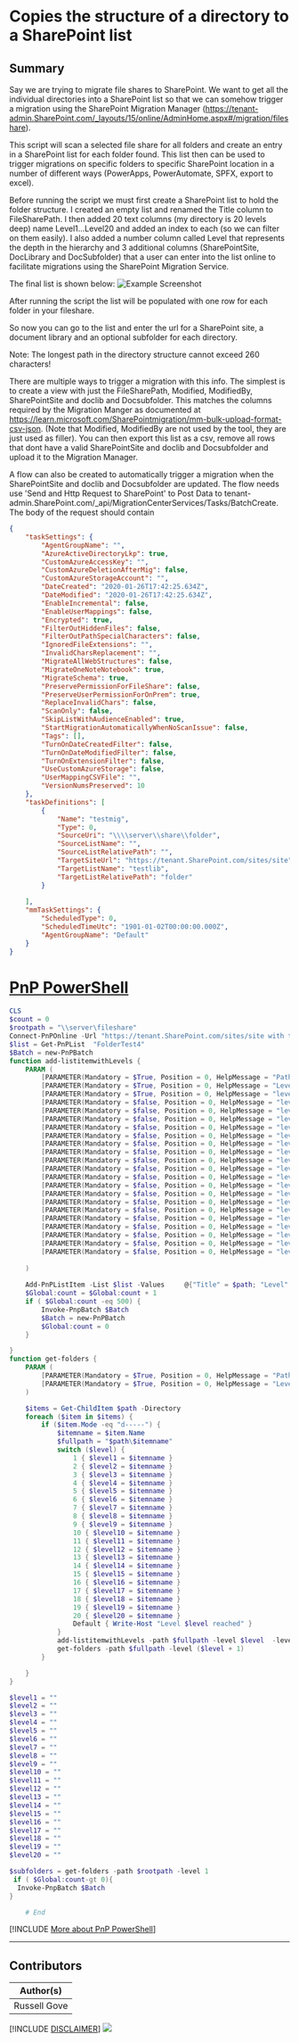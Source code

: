 

# Copies the structure of a directory to a SharePoint list

## Summary

Say we are trying to migrate file shares to SharePoint. We want to get all the individual directories into a SharePoint list so that we can somehow trigger a migration using the SharePoint Migration Manager (https://tenant-admin.SharePoint.com/_layouts/15/online/AdminHome.aspx#/migration/fileshare).

This script will scan a selected file share for all folders and create an entry in a SharePoint list for each folder found. This list then can be used to trigger migrations on specific folders to specific SharePoint location in a number of different ways (PowerApps, PowerAutomate, SPFX, export to excel).

Before running the script we must first create a SharePoint list to hold the folder structure. I created an empty list and renamed the Title column to FileSharePath.
I then added 20 text columns (my directory is 20 levels deep) name Level1...Level20 and added an index to each (so we can filter on them easily). I also added a number column called Level that represents the depth in the hierarchy and 3 additional columns (SharePointSite, DocLibrary and DocSubfolder) that a user can enter into the list online to facilitate migrations using the SharePoint Migration Service.

The final list is shown below:
![Example Screenshot](assets/LISTSTRUCTURE.PNG)

After running the script the list will be populated with one row for each folder in your
fileshare.

So now you can go to the list and enter the url for a SharePoint site, a document library and an optional subfolder for each directory. 

Note: The longest path in the directory structure cannot exceed 260 characters!

There are multiple ways to trigger a migration with this info. The simplest is to create a view with just the FileSharePath, Modified, ModifiedBy, SharePointSite and doclib and Docsubfolder.
This matches the columns required by the Migration Manger as documented at https://learn.microsoft.com/SharePointmigration/mm-bulk-upload-format-csv-json. (Note that Modified, ModifiedBy are not used by the tool, they are just used as filler). You can then export this list as a csv, remove all rows that dont have a valid SharePointSite and doclib and Docsubfolder and upload it to the Migration Manager.

A flow can also be created to automatically trigger a migration when the SharePointSite and doclib and Docsubfolder are updated. The flow needs use 'Send and Http Request to SharePoint' to Post Data to tenant-admin.SharePoint.com/_api/MigrationCenterServices/Tasks/BatchCreate.
The body of the request should contain 
```json
{
    "taskSettings": {
        "AgentGroupName": "",
        "AzureActiveDirectoryLkp": true,
        "CustomAzureAccessKey": "",
        "CustomAzureDeletionAfterMig": false,
        "CustomAzureStorageAccount": "",
        "DateCreated": "2020-01-26T17:42:25.634Z",
        "DateModified": "2020-01-26T17:42:25.634Z",
        "EnableIncremental": false,
        "EnableUserMappings": false,
        "Encrypted": true,
        "FilterOutHiddenFiles": false,
        "FilterOutPathSpecialCharacters": false,
        "IgnoredFileExtensions": "",
        "InvalidCharsReplacement": "",
        "MigrateAllWebStructures": false,
        "MigrateOneNoteNotebook": true,
        "MigrateSchema": true,
        "PreservePermissionForFileShare": false,
        "PreserveUserPermissionForOnPrem": true,
        "ReplaceInvalidChars": false,
        "ScanOnly": false,
        "SkipListWithAudienceEnabled": true,
        "StartMigrationAutomaticallyWhenNoScanIssue": false,
        "Tags": [],
        "TurnOnDateCreatedFilter": false,
        "TurnOnDateModifiedFilter": false,
        "TurnOnExtensionFilter": false,
        "UseCustomAzureStorage": false,
        "UserMappingCSVFile": "",
        "VersionNumsPreserved": 10
    },
    "taskDefinitions": [
        {
            "Name": "testmig",
            "Type": 0,
            "SourceUri": "\\\\server\\share\\folder",
            "SourceListName": "",
            "SourceListRelativePath": "",
            "TargetSiteUrl": "https://tenant.SharePoint.com/sites/site",
            "TargetListName": "testlib",
            "TargetListRelativePath": "folder"
        }
     
    ],
    "mmTaskSettings": {
        "ScheduledType": 0,
        "ScheduledTimeUtc": "1901-01-02T00:00:00.000Z",
        "AgentGroupName": "Default"
    }
}

```

# [PnP PowerShell](#tab/pnpps)

```powershell
CLS
$count = 0
$rootpath = "\\server\fileshare"
Connect-PnPOnline -Url "https://tenant.SharePoint.com/sites/site with the targetlist" -Interactive
$list = Get-PnPList  "FolderTest4"
$Batch = new-PnPBatch
function add-listitemwithLevels {
    PARAM (
        [PARAMETER(Mandatory = $True, Position = 0, HelpMessage = "Path")][String]$path,
        [PARAMETER(Mandatory = $True, Position = 0, HelpMessage = "Level")][String]$level,
        [PARAMETER(Mandatory = $True, Position = 0, HelpMessage = "level1")][String]$level1,
        [PARAMETER(Mandatory = $false, Position = 0, HelpMessage = "level2")][String]$level2,
        [PARAMETER(Mandatory = $false, Position = 0, HelpMessage = "level3")][String]$level3,
        [PARAMETER(Mandatory = $false, Position = 0, HelpMessage = "level4")][String]$level4,
        [PARAMETER(Mandatory = $false, Position = 0, HelpMessage = "level5")][String]$level5,
        [PARAMETER(Mandatory = $false, Position = 0, HelpMessage = "level6")][String]$level6,
        [PARAMETER(Mandatory = $false, Position = 0, HelpMessage = "level7")][String]$level7,
        [PARAMETER(Mandatory = $false, Position = 0, HelpMessage = "level8")][String]$level8,
        [PARAMETER(Mandatory = $false, Position = 0, HelpMessage = "level9")][String]$level9,
        [PARAMETER(Mandatory = $false, Position = 0, HelpMessage = "level10")][String]$level10,
        [PARAMETER(Mandatory = $false, Position = 0, HelpMessage = "level11")][String]$level11,
        [PARAMETER(Mandatory = $false, Position = 0, HelpMessage = "level12")][String]$level12,
        [PARAMETER(Mandatory = $false, Position = 0, HelpMessage = "level13")][String]$level13,
        [PARAMETER(Mandatory = $false, Position = 0, HelpMessage = "level14")][String]$level14,
        [PARAMETER(Mandatory = $false, Position = 0, HelpMessage = "level15")][String]$level15,
        [PARAMETER(Mandatory = $false, Position = 0, HelpMessage = "level16")][String]$level16,
        [PARAMETER(Mandatory = $false, Position = 0, HelpMessage = "level17")][String]$level17,
        [PARAMETER(Mandatory = $false, Position = 0, HelpMessage = "level18")][String]$level18,
        [PARAMETER(Mandatory = $false, Position = 0, HelpMessage = "level19")][String]$level19,
        [PARAMETER(Mandatory = $false, Position = 0, HelpMessage = "level20")][String]$level20
    
    )
   
    Add-PnPListItem -List $list -Values     @{"Title" = $path; "Level" = $level; "Level1" = $level1; "Level2" = $level2; "Level3" = $level3; "Level4" = $level4; "Level5" = $level5; "Level6" = $level6; "Level7" = $level7; "Level8" = $level8; "Level9" = $level9; "Level10" = $level10; "Level11" = $level11; "Level12" = $level12; "Level13" = $level13; "Level14" = $level14; "Level15" = $level15; "Level16" = $level16; "Level17" = $level17; "Level18" = $level18; "Level19" = $level19; "Level20" = $level20 } -Batch $Batch
    $Global:count = $Global:count + 1
    if ( $Global:count -eq 500) {
        Invoke-PnpBatch $Batch
        $Batch = new-PnPBatch
        $Global:count = 0
    }

}
function get-folders {
    PARAM (
        [PARAMETER(Mandatory = $True, Position = 0, HelpMessage = "Path")][String]$path,
        [PARAMETER(Mandatory = $True, Position = 0, HelpMessage = "Level")][Int32]$level
    )

    $items = Get-ChildItem $path -Directory
    foreach ($item in $items) {
        if ($item.Mode -eq "d-----") {
            $itemname = $item.Name
            $fullpath = "$path\$itemname"
            switch ($level) {
                1 { $level1 = $itemname }
                2 { $level2 = $itemname }
                3 { $level3 = $itemname }
                4 { $level4 = $itemname }
                5 { $level5 = $itemname }
                6 { $level6 = $itemname }
                7 { $level7 = $itemname }
                8 { $level8 = $itemname }
                9 { $level9 = $itemname }
                10 { $level10 = $itemname }
                11 { $level11 = $itemname }
                12 { $level12 = $itemname }
                13 { $level13 = $itemname }
                14 { $level14 = $itemname }
                15 { $level15 = $itemname }
                16 { $level16 = $itemname }
                17 { $level17 = $itemname }
                18 { $level18 = $itemname }
                19 { $level19 = $itemname }
                20 { $level20 = $itemname }
                Default { Write-Host "Level $level reached" }
            }
            add-listitemwithLevels -path $fullpath -level $level  -level1 $level1  -level2 $level2  -level3 $level3  -level4 $level4  -level5 $level5  -level6 $level6  -level7 $level7  -level8 $level8  -level9 $level9  -level10 $level10  -level11 $level11  -level12 $level12  -level13 $level13  -level14 $level14 -level15 $level15  -level16 $level16  -level17 $level17  -level18 $level18  -level19 $level19  -level20 $level20 
            get-folders -path $fullpath -level ($level + 1) 
        }

    }
}

$level1 = ""
$level2 = ""
$level3 = ""
$level4 = ""
$level5 = ""
$level6 = ""
$level7 = ""
$level8 = ""
$level9 = ""
$level10 = ""
$level11 = ""
$level12 = ""
$level13 = ""
$level14 = ""
$level15 = ""
$level16 = ""
$level17 = ""
$level18 = ""
$level19 = ""
$level20 = ""

$subfolders = get-folders -path $rootpath -level 1
 if ( $Global:count-gt 0){
  Invoke-PnpBatch $Batch
}

    # End

```
[!INCLUDE [More about PnP PowerShell](../../docfx/includes/MORE-PNPPS.md)]
***

## Contributors

| Author(s) |
|-----------|
| Russell Gove |

[!INCLUDE [DISCLAIMER](../../docfx/includes/DISCLAIMER.md)]
<img src="https://m365-visitor-stats.azurewebsites.net/script-samples/scripts/spo-copy-directory-structure-to-sharepoint-list" aria-hidden="true" />

